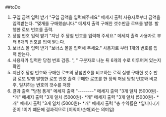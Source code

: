 ##toDo

1. 구입 금액 입력 받기
    "구입 금액을 입력해주세요" 메세지 출력
    사용자로부터 금액을 입력받는다.
    "몇개를 구매했습니다." 메세지 출력
   구매한 갯수만큼 로또를 발행.
   발행한 로또 번호를 출력.
2. 당첨 번호 입력 받기
    "지난 주 당첨 번호를 입력해 주세요." 메세지 출력
    사용자로 부터 6개의 번호를 입력 받는다.
3. 보너스 볼 입력 받기
   "보너스 볼을 입력해 주세요."
   사용자로 부터 1개의 번호를 입력 받는다.
4. 사용자가 입력한 당첨 번호 검증.
    ", " 구분자로 나눈 뒤
    6개의 수로 이루어져 있는지 확인
5. 지난주 당첨 번호와 구매한 로또의 당첨번호를 비교하는 로직 실행
    구매한 갯수 만큼 로또 발행
    발행한 로또 번호 출력
    구매한 로또를 한 장씩 꺼냄
    당첨 번호와 비교 후, 일치하는 번호의 갯수를 저장
6. 결과 출력
    "당첨 통계" 메세지 출력
    "--------" 메세지 출력
    "3개 일치 (5000원)- *개" 메세지 출력
    "3개 일치 (5000원)- *개" 메세지 출력
    "3개 일치 (5000원)- *개" 메세지 출력
    "3개 일치 (5000원)- *개" 메세지 출력
    "총 수익률은 *입니다.(기준이 1이기 떄문에 결과적으로 [이익이/손해]라는 의미임)